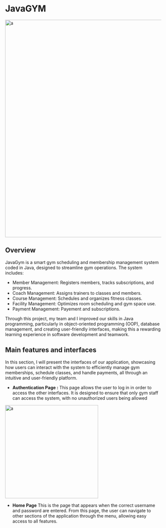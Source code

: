 # JavaGYM
<img width="700" alt="a"  src="https://github.com/user-attachments/assets/a041aa1c-27f6-4fd1-a71f-4faa78ab6ab9">


## Overview
JavaGym is a smart gym scheduling and membership management system coded in Java, designed to streamline gym operations. The system includes:

- Member Management: Registers members, tracks subscriptions, and progress.
- Coach Management: Assigns trainers to classes and members.
- Course Management: Schedules and organizes fitness classes.
- Facility Management: Optimizes room scheduling and gym space use.
- Payment Management: Payement and subscriptions.
  
Through this project, my team and I improved our skills in Java programming, particularly in object-oriented programming (OOP), database management, and creating user-friendly interfaces, making this a rewarding learning experience in software development and teamwork.

## Main features and interfaces 

In this section, I will present the interfaces of our application, showcasing how users can interact with the system to efficiently manage gym memberships, schedule classes, and handle payments, all through an intuitive and user-friendly platform.

- **Authentication Page :**
  This page allows the user to log in in order to access the other interfaces. It is designed to ensure that only gym staff can access the system, with no unauthorized users being allowed

<img width="300" alt="a"  src="https://github.com/user-attachments/assets/3cb474af-8451-4685-9bfc-f1d402304c64">

- **Home Page**
This is the page that appears when the correct username and password are entered. From this page, the user can navigate to other sections of the application through the menu, allowing easy access to all features.



